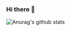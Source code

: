 ### Hi there 👋

<!--
**chrissiemhrk/chrissiemhrk** is a ✨ _special_ ✨ repository because its `README.md` (this file) appears on your GitHub profile.

Here are some ideas to get you started:

- 🔭 I’m currently working on ...
- 🌱 I’m currently learning ...
- 👯 I’m looking to collaborate on ...
- 🤔 I’m looking for help with ...
- 💬 Ask me about ...
- 📫 How to reach me: ...
- 😄 Pronouns: ...
- ⚡ Fun fact: ...

 ![counter](https://en8z5fek5gu5grl.m.pipedream.net)
-->

![Anurag's github stats](https://github-readme-stats.vercel.app/api?username=chrissiemhrk)
